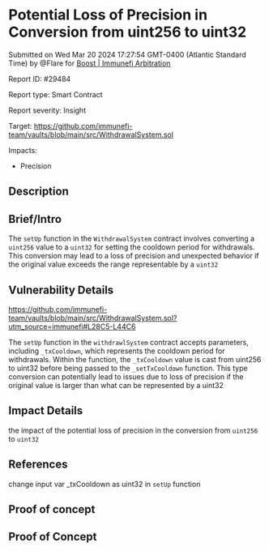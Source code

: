 
# Potential Loss of Precision in Conversion from uint256 to uint32

Submitted on Wed Mar 20 2024 17:27:54 GMT-0400 (Atlantic Standard Time) by @Flare for [Boost | Immunefi Arbitration](https://immunefi.com/bounty/immunefiarbitration-boost/)

Report ID: #29484

Report type: Smart Contract

Report severity: Insight

Target: https://github.com/immunefi-team/vaults/blob/main/src/WithdrawalSystem.sol

Impacts:
- Precision

## Description
## Brief/Intro
The `setUp` function in the `WithdrawalSystem` contract involves converting a `uint256` value to a `uint32` for setting the cooldown period for withdrawals. This conversion may lead to a loss of precision and unexpected behavior if the original value exceeds the range representable by a `uint32`

## Vulnerability Details
https://github.com/immunefi-team/vaults/blob/main/src/WithdrawalSystem.sol?utm_source=immunefi#L28C5-L44C6

The `setUp` function in the `withdrawlSystem` contract accepts parameters, including `_txCooldown`, which represents the cooldown period for withdrawals. Within the function, the `_txCooldown` value is cast from uint256 to uint32 before being passed to the `_setTxCooldown` function. This type conversion can potentially lead to issues due to loss of precision if the original value is larger than what can be represented by a uint32

## Impact Details
the impact of the potential loss of precision in the conversion from `uint256` to `uint32` 

## References
change input var _txCooldown as uint32 in `setUp` function

        
## Proof of concept
## Proof of Concept